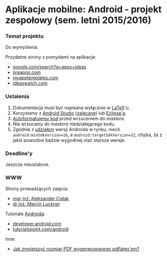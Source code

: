 # Aplikacje mobilne: Android - projekt zespołowy (sem. letni 2015/2016) #

### Temat projektu ###

Do wymyślenia.

Przydatne strony z pomysłami na aplikacje:
- [google.com/search?q=apps+ideas](https://www.google.pl/search?q=apps+ideas)
- [preapps.com](http://www.preapps.com/app-ideas)
- [myapptemplates.com](http://myapptemplates.com/99-iphone-app-ideas-that-could-make-you-rich-the-full-list/)
- [ideaswatch.com](http://www.ideaswatch.com/startup-ideas/app)

### Ustalenia ###

1. Dokumentacja *musi* być napisana wyłącznie w [LaTeX](https://www.latex-project.org/)'u.
1. Korzystamy z [Android Studio](http://developer.android.com/sdk/index.html) ([zalecane](http://stackoverflow.com/questions/1715697/what-is-the-best-ide-to-develop-android-apps-in)) lub [Eclipse'a](https://eclipse.org/).
1. [Autoformatujemy kod](http://stackoverflow.com/questions/16580171/code-formatting-shortcut-in-android-studio) przed wrzuceniem do *mastera*.
1. Nie wrzucamy do *mastera* niedziałającego kodu.
1. Zgodnie z [udziałem](http://developer.android.com/about/dashboards/index.html) wersji Androida w rynku, niech `android:minSdkVersion=16`, a `android:targetSdkVersion=22`, chyba, że z jakiś powodów będzie wygodniej olać starsze wersje.

### Deadline'y ###

Jeszcze nieustalone.

### WWW ###

Strony prowadzących zajęcia:
- [mgr inż. Aleksander Cisłak](http://pages.mini.pw.edu.pl/~cislaka/)
- [dr inż. Marcin Luckner](http://www.mini.pw.edu.pl/~lucknerm/?Dydaktyka___Programowanie_mobilne%3A_Android)

Tutoriale [Androida](https://en.wikipedia.org/wiki/Android_(operating_system)):
- [developer.android.com](http://developer.android.com/training/index.html)
- [tutorialspoint.com/android](http://www.tutorialspoint.com/android/)

Inne:
- [Jak zmniejszyć rozmiar PDF wygenerowanego pdflatex'em?](http://tex.stackexchange.com/questions/18987/how-to-make-the-pdfs-produced-by-pdflatex-smaller)
